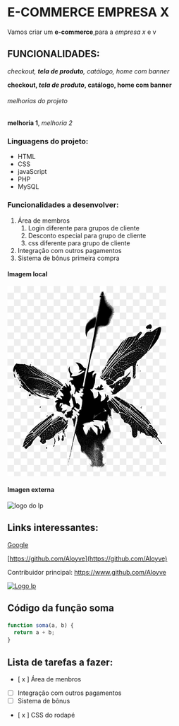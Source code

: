 # E-COMMERCE EMPRESA X

Vamos criar um **e-commerce**,para a _empresa x_ e v

## FUNCIONALIDADES:

_checkout, **tela de produto**, catálogo, home com banner_

**checkout, _tela de produto_, catálogo, home com banner**

###### melhorias do projeto

**melhoria 1**, _melhoria 2_

### Linguagens do projeto:

- HTML
- CSS
- javaScript
- PHP
- MySQL

### Funcionalidades a desenvolver:

1. Área de membros
   1. Login diferente para grupos de cliente
   2. Desconto especial para grupo de cliente
   3. css diferente para grupo de cliente
2. Integração com outros pagamentos
3. Sistema de bônus primeira compra

#### Imagem local

![logo do lp](img/lp.png)

#### Imagen externa

![logo do lp](https://logodix.com/logo/411028.png)

## Links interessantes:

[Google](https://www.google.com)

[https://github.com/Aloyve](https://github.com/Aloyve)

Contribuidor principal: https://www.github.com/Aloyve

[![Logo lp](https://logodix.com/logo/411028.png)](https://www.github.com/Aloyve)

## Código da função soma

```javascript
function soma(a, b) {
  return a + b;
}
```

## Lista de tarefas a fazer:

- [ x ] Área de menbros
- [ ] Integração com outros pagamentos
- [ ] Sistema de bônus
- [ x ] CSS do rodapé
